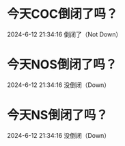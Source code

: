 # 今天COC倒闭了吗？

2024-6-12 21:34:16 倒闭了（Not Down）

# 今天NOS倒闭了吗？

2024-6-12 21:34:16 没倒闭（Down）

# 今天NS倒闭了吗？

2024-6-12 21:34:16 没倒闭（Down）

